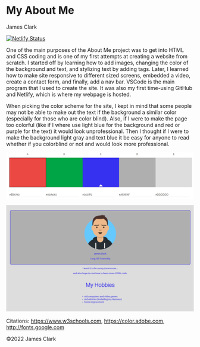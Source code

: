 # My About Me

James Clark

[![Netlify Status](https://api.netlify.com/api/v1/badges/ca3cc302-efff-4934-a9c1-13012576e6fc/deploy-status)](https://app.netlify.com/sites/about-me-jclark01/deploys) 

One of the main purposes of the About Me project was to get into HTML and CSS coding and is one of my first attempts at creating a website from scratch. I started off by learning how to add images, changing the color of the background and text, and stylizing text by adding tags. Later, I learned how to make site responsive to different sized screens, embedded a video, create a contact form, and finally, add a nav bar. VSCode is the main program that I used to create the site. It was also my first time-using GitHub and Netlify, which is where my webpage is hosted.

When picking the color scheme for the site, I kept in mind that some people may not be able to make out the text if the background a similar color (especially for those who are color blind). Also, if I were to make the page too colorful (like if I where use light blue for the background and red or purple for the text) it would look unprofessional. Then I thought if I were to make the background light gray and text blue it be easy for anyone to read whether if you colorblind or not and would look more professional.

![Color Schume used for webpage](img/color-scheme.jpg)

![Webpage with color scheme](img/page-with-color-scheme.jpg)

Citations:
https://www.w3schools.com, https://color.adobe.com, http://fonts.google.com

©2022 James Clark